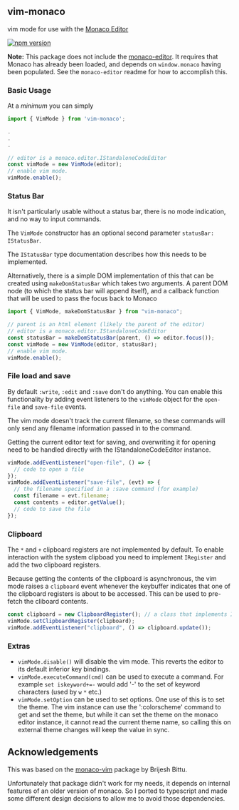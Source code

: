 ## vim-monaco

vim mode for use with the [Monaco Editor](https://microsoft.github.io/monaco-editor/)

[![npm version](https://badge.fury.io/js/vim-monaco.svg)](https://npmjs.com/package/vim-monaco)

**Note:** This package does not include the [monaco-editor](https://npmjs.org/package/monaco-editor). It requires that Monaco has already been loaded, and depends on `window.monaco` having been populated. See the `monaco-editor` readme for how to accomplish this.

### Basic Usage

At a _minimum_ you can simply

```typescript
import { VimMode } from 'vim-monaco';

.
.
.

// editor is a monaco.editor.IStandaloneCodeEditor
const vimMode = new VimMode(editor);
// enable vim mode.
vimMode.enable();
```

### Status Bar

It isn't particularly usable without a status bar, there is no mode indication, and no way to input commands.

The `VimMode` constructor has an optional second parameter `statusBar: IStatusBar`.

The `IStatusBar` type documentation describes how this needs to be implemented.

Alternatively, there is a simple DOM implementation of this that can be created
using `makeDomStatusBar` which takes two arguments. A parent DOM node (to which the status bar will append itself), and a callback function that will be used to pass the focus back to Monaco

```typescript
import { VimMode, makeDomStatusBar } from "vim-monaco";

// parent is an html element (likely the parent of the editor)
// editor is a monaco.editor.IStandaloneCodeEditor
const statusBar = makeDomStatusBar(parent, () => editor.focus());
const vimMode = new VimMode(editor, statusBar);
// enable vim mode.
vimMode.enable();
```

### File load and save

By default `:write`, `:edit` and `:save` don't do anything. You can enable this functionality by adding event listeners to the `vimMode` object for the `open-file` and `save-file` events.

The vim mode doesn't track the current filename, so these commands will only send any filename information passed in to the command.

Getting the current editor text for saving, and overwriting it for opening need to be handled directly with the IStandaloneCodeEditor instance.

```typescript
vimMode.addEventListener("open-file", () => {
  // code to open a file
});
vimMode.addEventListener("save-file", (evt) => {
  // the filename specified in a :save command (for example)
  const filename = evt.filename;
  const contents = editor.getValue();
  // code to save the file
});
```

### Clipboard

The `*` and `+` clipboard registers are not implemented by default. To enable interaction with the system clipboad you need to implement `IRegister` and add the two clipboard registers.

Because getting the contents of the clipboard is asynchronous, the vim mode raises a `clipboard` event whenever the keybuffer indicates that one of the clipboard registers is about to be accessed. This can be used to pre-fetch the cliboard contents.

```typescript
const clipboard = new ClipboardRegister(); // a class that implements IRegister
vimMode.setClipboardRegister(clipboard);
vimMode.addEventListener("clipboard", () => clipboard.update());
```

### Extras

- `vimMode.disable()` will disable the vim mode. This reverts the editor to its default inferior key bindings.
- `vimMode.executeCommand(cmd)` can be used to execute a command. For example `set iskeyword+=-` would add '-' to the set of keyword characters (used by `w` `*` etc.)
- `vimMode.setOption` can be used to set options. One use of this is to set the theme. The vim instance can use the ':colorscheme' command to get and set the theme, but while it can set the theme on the monaco editor instance, it cannot read the current theme name, so calling this on external theme changes will keep the value in sync.

## Acknowledgements

This was based on the [monaco-vim](https://github.com/brijeshb42/monaco-vim)
package by Brijesh Bittu.

Unfortunately that package didn't work for my needs, it depends on internal
features of an older version of monaco. So I ported to typescript and made some
different design decisions to allow me to avoid those dependencies.
